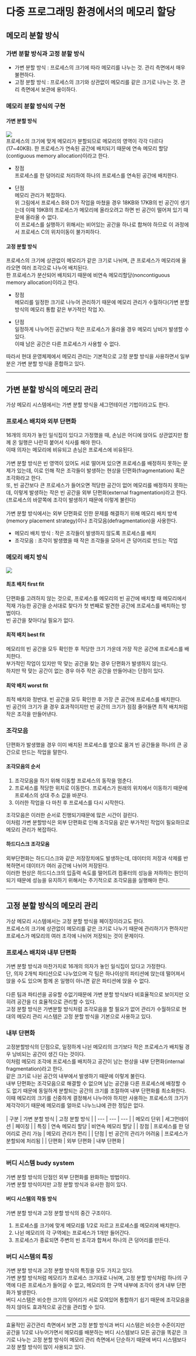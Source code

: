 # 다중 프로그래밍 환경에서의 메모리 할당
## 메모리 분할 방식
### 가변 분할 방식과 고정 분할 방식
- 가변 분할 방식 : 프로세스의 크기에 따라 메모리를 나누는 것. 관리 측면에서 매우 불편하다.
- 고정 분할 방식 : 프로세스의 크기와 상관없이 메모리를 같은 크기로 나누는 것. 관리 측면에서 보관에 용이하다.

### 메모리 분할 방식의 구현
#### 가변 분할 방식
![](https://img1.daumcdn.net/thumb/R1280x0/?scode=mtistory2&fname=https%3A%2F%2Fblog.kakaocdn.net%2Fdn%2Fuuan6%2FbtrKQio0lgi%2FwMCNel7PKOAeEwksrgaMhk%2Fimg.png)<br>
프로세스의 크기에 맞게 메모리가 분할되므로 메모리의 영역이 각각 다르다(17~40KB). 
한 프로세스가 연속된 공간에 배치되기 때문에 연속 메모리 할당(contiguous memory allocation)이라고 한다.<br>

- 장점<br>
프로세스를 한 덩어리로 처리하여 하나의 프로세스를 연속된 공간에 배치한다.<br>

- 단점<br>
메모리 관리가 복잡하다.<br>
위 그림에서 프로세스 B와 D가 작업을 마쳤을 경우 18KB와 17KB의 빈 공간이 생기는데 이때 19KB의 프로세스가 메모리에 올라오려고 하면 빈 공간이 떨어져 있기 때문에 올라올 수 없다.<br>
이 프로세스를 실행하기 위해서는 비어있는 공간을 하나로 합쳐야 하므로 이 과정에서 프로세스 C의 위치이동이 불가피하다.<br>

#### 고정 분할 방식
프로세스의 크기에 상관없이 메모리가 같은 크기로 나뉘며, 큰 프로세스가 메모리에 올라오면 여러 조각으로 나누어 배치된다.<br>
한 프로세스가 분산되어 배치되기 때문에 비연속 메모리할당(noncontiguous memory allocation)이라고 한다.<br>

- 장점<br>
메모리를 일정한 크기로 나누어 관리하기 때문에 메모리 관리가 수월하다(가변 분할 방식의 메모리 통합 같은 부가적인 작업 X).

- 단점<br>
일정하게 나누어진 공간보다 작은 프로세스가 올라올 경우 메모리 낭비가 발생할 수 있다.<br>
이때 남은 공간은 다른 프로세스가 사용할 수 없다.<br>

따라서 현대 운영체제에서 메모리 관리는 기본적으로 고정 분할 방식을 사용하면서 일부분은 가변 분할 방식을 혼합하고 있다.<br>

------------

## 가변 분할 방식의 메모리 관리 
가상 메모리 시스템에서는 가변 분할 방식을 세그먼테이션 기법이라고도 한다.<br>

### 프로세스 배치와 외부 단편화
16개의 의자가 놓인 일식집이 있다고 가정했을 때, 손님은 어디에 앉아도 상관없지만 함께 온 일행은 나란히 붙어서 식사를 해야 한다. <br>
이때 의자는 메모리에 비유되고 손님은 프로세스에 비유된다.<br>
<br>
가변 분할 방식은 빈 영역이 있어도 서로 떨어져 있으면 프로세스를 배정하지 못하는 문제가 있는데, 이로 인해 작은 조각들이 발생하는 현상을 단편화(fragmentation) 혹은 조각화라고 한다.<br>
또, 빈 공간보다 큰 프로세스가 들어오면 적당한 공간이 없어 메모리를 배정하지 못하는데, 이렇게 발생하는 작은 빈 공간을 외부 단편화(external fragmentation)라고 한다. (프로세스의 바깥쪽에 조각이 발생하기 때문에 이렇게 불린다)<br>
<br>
가변 분할 방식에서는 외부 단편화로 인한 문제를 해결하기 위해 메모리 배치 방색(memory placement strategy)이나 조각모음(defragmentation)을 사용한다.<br>
- 메모리 배치 방식 : 작은 조각들이 발생하지 않도록 프로세스를 배치
- 조각모음 : 조각이 발생했을 때 작은 조각들을 모아서 큰 덩어리로 만드는 작업

### 메모리 배치 방식
![](https://img1.daumcdn.net/thumb/R1280x0/?scode=mtistory2&fname=https%3A%2F%2Fblog.kakaocdn.net%2Fdn%2FB1CxZ%2FbtrKYGJLSGv%2FZkjuGwRUgLOX9NAN3jOnc0%2Fimg.png)<br>
#### 최초 배치 first fit
단편화를 고려하지 않는 것으로, 프로세스를 메모리의 빈 공간에 배치할 때 메모리에서 적재 가능한 공간을 순서대로 찾다가 첫 번째로 발견한 공간에 프로세스를 배치하는 방법이다.<br>
빈 공간을 찾아다닐 필요가 없다.<br>

#### 최적 배치 best fit
메모리의 빈 공간을 모두 확인한 후 적당한 크기 가운데 가장 작은 공간에 프로세스를 배치한다.<br>
부가적인 작업이 있지만 딱 맞는 공간을 찾는 경우 단편화가 발생하지 않는다.<br>
하지만 딱 맞는 공간이 없는 경우 아주 작은 공간을 만들어내는 단점이 있다.<br>

#### 최악 배치 worst fit
최적 배치와 정반대. 빈 공간을 모두 확인한 후 가장 큰 공간에 프로세스를 배치한다.<br>
빈 공간의 크기가 클 경우 효과적이지만 빈 공간의 크기가 점점 줄어들면 최적 배치처럼 작은 조각을 만들어낸다.<br>

### 조각모음
단편화가 발생했을 경우 이미 배치된 프로세스를 옆으로 옮겨 빈 공간들을 하나의 큰 공간으로 만드는 작업을 말한다.<br>

#### 조각모음의 순서
1. 조각모음을 하기 위해 이동할 프로세스의 동작을 멈춘다.
2. 프로세스를 적당한 위치로 이동한다. 프로세스가 원래의 위치에서 이동하기 때문에 프로세스의 상대 주소 값을 바꾼다.
3. 이러한 작업을 다 마친 후 프로세스를 다시 시작한다.

조각모음은 이러한 순서로 진행되기때문에 많은 시간이 걸린다.<br>
이처럼 가변 분할방식은 외부 단편화로 인해 조각모음 같은 부가적인 작업이 필요하므로 메모리 관리가 복잡하다.<br>

####  하드디스크 조각모음
외부단편화는 하드디스크와 같은 저장장치에도 발생하는데, 데이터의 저장과 삭제를 반복하면서 데이터가 여러 공간에 나뉘어 저장된다.<br> 이러한 현상은 하드디스크의 입출력 속도를 떨어트려 컴퓨터의 성능을 저하하는 원인이 되기 때문에 성능을 유지하기 위해서는 주기적으로 조각모음을 실행해야 한다.<br>


------------

## 고정 분할 방식의 메모리 관리
가상 메모리 시스템에서는 고정 분할 방식을 페이징이라고도 한다. <br>프로세스의 크기에 상관없이 메모리를 같은 크기로 나누기 때문에 관리하기가 편하지만 프로세스가 메모리의 여러 조각에 나뉘어 저장되는 것이 문제이다.<br>

### 프로세스 배치와 내부 단편화
가변 분할 방식과 마찬가지로 16개의 의자가 놓인 일식집이 있다고 가정한다.<br>
단, 의자 2개씩 파티션으로 나누었으며 각 팀은 하나이상의 파티션에 앉는데 떨어져서 앉을 수도 있으며 함께 온 일행이 아니면 같은 파티션에 앉을 수 없다. <br>
<br>
다른 팀과 파티션을 공유할 수없기때문에 가변 분할 방식보다 비효율적으로 보이지만 오히려 공간을 더 효율적으로 관리할 수 있다.<br>
고정 분할 방식은 가변분할 방식처럼 조각모음을 할 필요가 없어 관리가 수월하므로 현대의 메모리 관리 시스템은 고정 분할 방식을 기본으로 사용하고 있다.<br>

### 내부 단편화
고정분할방식의 단점으로, 일정하게 나뉜 메모리의 크기보다 작은 프로세스가 배치될 경우 낭비되는 공간이 생긴 다는 것이다.<br>
이처럼 메모리 조각에 프로세스를 배치하고 공간이 남는 현상을 내부 단편화(internal fragmentation)라고 한다.<br>
같은 크기로 나뉜 공간의 내부에서 발생하기 때문에 이렇게 불린다.<br>
내부 단편화는 조각모음으로 해결할 수 없으며 남는 공간을 다른 프로세스에 배정할 수도 없기 때문에 동일하게 분할되는 공간의 크기를 조절하여 내부 단편화를 최소화한다.<br>
이때 메모리의 크기를 신중하게 결정해서 나누어야 하지만 사용하는 프로세스의 크기가 제각각이기 때문에 메모리를 얼마로 나누느냐에 관한 정답은 없다.<br>
<br>
| 구분 | 가변 분할 방식 | 고정 분할 방식 |
| --- | --- | --- |
| 메모리 단위 | 세그먼테이션 | 페이징 |
| 특징 | 연속 메모리 할당 | 비연속 메모리 할당 |
| 장점 | 프로세스를 한 덩어리로 관리 가능 | 메모리 관리가 편리 |
| 단점 | 빈 공간의 관리가 어려움 | 프로세스가 분할되에 처리됨 |
| 단편화 | 외부 단편화 | 내부 단편화 |

------------


### 버디 시스템 budy system
가변 분할 방식의 단점인 외부 단편화를 완화하는 방법이다.<br>
가변 분할 방식이지만 고정 분할 방식과 유사한 점이 있다.<br>

#### 버디 시스템의 작동 방식
가변 분할 방식과 고정 분할 방식의 중간 구조이다. <br>

1. 프로세스를 크기에 맞게 메모리를 1/2로 자르고 프로세스를 메모리에 배치한다.
2. 나뉜 메모리의 각 구역에는 프로세스가 1개만 들어간다.
3. 프로세스가 종료되면 주변의 빈 조각과 합쳐서 하나의 큰 덩어리를 만든다.

### 버디 시스템의 특징
가변 분할 방식과 고정 분할 방식의 특징을 모두 가지고 있다.<br>
가변 분할 방식처럼 메모리가 프로세스 크기대로 나뉘며, 고정 분할 방식처럼 하나의 구역에 다른 프로세스가 들어갈 수 없고, 메모리의 한 구역 내부에 조각이 생겨 내부 단편화가 발생한다.<br>
버디 시스템은 비슷한 크기의 덩어리가 서로 모여있어 통합하기 쉽기 때문에 조각모음을 하지 않아도 효과적으로 공간을 관리할 수 있다. <br>

------------


효율적인 공간관리 측면에서 보면 고정 분할 방식과 버디 시스템은 비슷한 수준이지만 공간을 1/2로 나누어가면서 메모리를 배분하는 버디 시스템보다 모든 공간을 똑같은 크기로 나누는 고정 분할 방식이 메모리 관리 측면에서 단순하기 때문에 버디 시스템보다 고정 분할 방식이 많이 사용되고 있다.

